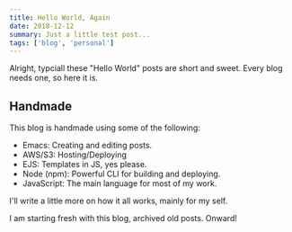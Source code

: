 ```yaml
---
title: Hello World, Again
date: 2018-12-12
summary: Just a little test post...
tags: ['blog', 'personal']
---
```


Alright, typciall these "Hello World" posts are short and sweet. Every blog needs one, so here it is.

## Handmade

This blog is handmade using some of the following:

  - Emacs: Creating and editing posts.
  - AWS/S3: Hosting/Deploying
  - EJS: Templates in JS, yes please.
  - Node (npm): Powerful CLI for building and deploying.
  - JavaScript: The main language for most of my work.

I'll write a little more on how it all works, mainly for my self.

I am starting fresh with this blog, archived old posts. Onward!
